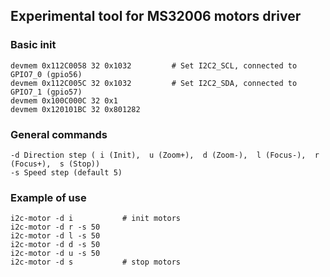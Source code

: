 ## Experimental tool for MS32006 motors driver

### Basic init
```
devmem 0x112C0058 32 0x1032         # Set I2C2_SCL, connected to GPIO7_0 (gpio56)
devmem 0x112C005C 32 0x1032         # Set I2C2_SDA, connected to GPIO7_1 (gpio57)
devmem 0x100C000C 32 0x1
devmem 0x120101BC 32 0x801282
```

### General commands
```
-d Direction step ( i (Init),  u (Zoom+),  d (Zoom-),  l (Focus-),  r (Focus+),  s (Stop))
-s Speed step (default 5)
```

### Example of use
```
i2c-motor -d i           # init motors
i2c-motor -d r -s 50
i2c-motor -d l -s 50
i2c-motor -d d -s 50
i2c-motor -d u -s 50
i2c-motor -d s           # stop motors
```


